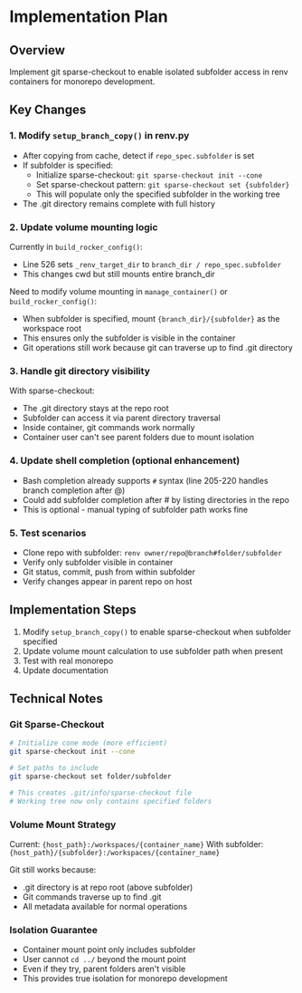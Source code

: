 # Implementation Plan

## Overview
Implement git sparse-checkout to enable isolated subfolder access in renv containers for monorepo development.

## Key Changes

### 1. Modify `setup_branch_copy()` in renv.py
- After copying from cache, detect if `repo_spec.subfolder` is set
- If subfolder is specified:
  - Initialize sparse-checkout: `git sparse-checkout init --cone`
  - Set sparse-checkout pattern: `git sparse-checkout set {subfolder}`
  - This will populate only the specified subfolder in the working tree
- The .git directory remains complete with full history

### 2. Update volume mounting logic
Currently in `build_rocker_config()`:
- Line 526 sets `_renv_target_dir` to `branch_dir / repo_spec.subfolder`
- This changes cwd but still mounts entire branch_dir

Need to modify volume mounting in `manage_container()` or `build_rocker_config()`:
- When subfolder is specified, mount `{branch_dir}/{subfolder}` as the workspace root
- This ensures only the subfolder is visible in the container
- Git operations still work because git can traverse up to find .git directory

### 3. Handle git directory visibility
With sparse-checkout:
- The .git directory stays at the repo root
- Subfolder can access it via parent directory traversal
- Inside container, git commands work normally
- Container user can't see parent folders due to mount isolation

### 4. Update shell completion (optional enhancement)
- Bash completion already supports `#` syntax (line 205-220 handles branch completion after @)
- Could add subfolder completion after # by listing directories in the repo
- This is optional - manual typing of subfolder path works fine

### 5. Test scenarios
- Clone repo with subfolder: `renv owner/repo@branch#folder/subfolder`
- Verify only subfolder visible in container
- Git status, commit, push from within subfolder
- Verify changes appear in parent repo on host

## Implementation Steps
1. Modify `setup_branch_copy()` to enable sparse-checkout when subfolder specified
2. Update volume mount calculation to use subfolder path when present
3. Test with real monorepo
4. Update documentation

## Technical Notes

### Git Sparse-Checkout
```bash
# Initialize cone mode (more efficient)
git sparse-checkout init --cone

# Set paths to include
git sparse-checkout set folder/subfolder

# This creates .git/info/sparse-checkout file
# Working tree now only contains specified folders
```

### Volume Mount Strategy
Current: `{host_path}:/workspaces/{container_name}`
With subfolder: `{host_path}/{subfolder}:/workspaces/{container_name}`

Git still works because:
- .git directory is at repo root (above subfolder)
- Git commands traverse up to find .git
- All metadata available for normal operations

### Isolation Guarantee
- Container mount point only includes subfolder
- User cannot `cd ../` beyond the mount point
- Even if they try, parent folders aren't visible
- This provides true isolation for monorepo development

